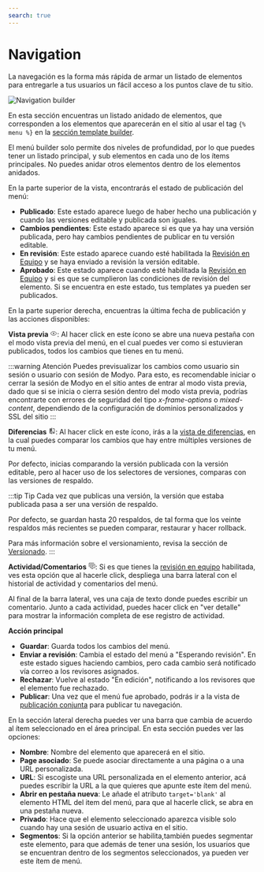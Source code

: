 ```yaml
---
search: true
---
```


# Navigation

La navegación es la forma más rápida de armar un listado de elementos para entregarle a tus usuarios un fácil acceso a los puntos clave de tu sitio. 

![Navigation builder](/assets/img/platform/navigation-builder.png)

En esta sección encuentras un listado anidado de elementos, que corresponden a los elementos que aparecerán en el sitio al usar el tag <span v-pre>`{% menu %}`</span> en la [sección template builder](/es/platform/channels/templates.html).

El menú builder solo permite dos niveles de profundidad, por lo que puedes tener un listado principal, y sub elementos en cada uno de los ítems principales. No puedes anidar otros elementos dentro de los elementos anidados. 

En la parte superior de la vista, encontrarás el estado de publicación del menú:

- **Publicado**: Este estado aparece luego de haber hecho una publicación y cuando las versiones editable y publicada son iguales.
- **Cambios pendientes**: Este estado aparece si es que ya hay una versión publicada, pero hay cambios pendientes de publicar en tu versión editable.
- **En revisión**: Este estado aparece cuando esté habilitada la [Revisión en Equipo](/es/platform/core/key-concepts.html) y se haya enviado a revisión la versión editable.
- **Aprobado**: Este estado aparece cuando esté habilitada la [Revisión en Equipo](/es/platform/core/key-concepts.html) y si es que se cumplieron las condiciones de revisión del elemento. Si se encuentra en este estado, tus templates ya pueden ser publicados.

En la parte superior derecha, encuentras la última fecha de publicación y las acciones disponibles:

**Vista previa** <svg xmlns="http://www.w3.org/2000/svg" xmlns:xlink="http://www.w3.org/1999/xlink" aria-hidden="true" focusable="false" width="1em" height="1em" style="-ms-transform: rotate(360deg); -webkit-transform: rotate(360deg); transform: rotate(360deg);" preserveAspectRatio="xMidYMid meet" viewBox="0 0 24 24"><path d="M12 9a3 3 0 0 1 3 3a3 3 0 0 1-3 3a3 3 0 0 1-3-3a3 3 0 0 1 3-3m0-4.5c5 0 9.27 3.11 11 7.5c-1.73 4.39-6 7.5-11 7.5S2.73 16.39 1 12c1.73-4.39 6-7.5 11-7.5M3.18 12a9.821 9.821 0 0 0 17.64 0a9.821 9.821 0 0 0-17.64 0z" fill="#626262"/><rect x="0" y="0" width="24" height="24" fill="rgba(0, 0, 0, 0)" /></svg>: Al hacer click en este ícono se abre una nueva pestaña con el modo vista previa del menú, en el cual puedes ver como si estuvieran publicados, todos los cambios que tienes en tu menú.

:::warning Atención
Puedes previsualizar los cambios como usuario sin sesión o usuario con sesión de Modyo. Para esto, es recomendable iniciar o cerrar la sesión de Modyo en el sitio antes de entrar al modo vista previa, dado que si se inicia o cierra sesión dentro del modo vista previa, podrías encontrarte con errores de seguridad del tipo _x-frame-options_ o _mixed-content_, dependiendo de la configuración de dominios personalizados y SSL del sitio
:::

**Diferencias** <svg xmlns="http://www.w3.org/2000/svg" xmlns:xlink="http://www.w3.org/1999/xlink" aria-hidden="true" focusable="false" width="1em" height="1em" style="-ms-transform: rotate(360deg); -webkit-transform: rotate(360deg); transform: rotate(360deg);" preserveAspectRatio="xMidYMid meet" viewBox="0 0 24 24"><path d="M19 3h-5v2h5v13l-5-6v9h5a2 2 0 0 0 2-2V5a2 2 0 0 0-2-2m-9 15H5l5-6m0-9H5c-1.11 0-2 .89-2 2v14a2 2 0 0 0 2 2h5v2h2V1h-2v2z" fill="#626262"/></svg>: Al hacer click en este ícono, irás a la [vista de diferencias](/es/platform/channels/sites.html#revision-y-publicacion-conjunta), en la cual puedes comparar los cambios que hay entre múltiples versiones de tu menú.

Por defecto, inicias comparando la versión publicada con la versión editable, pero al hacer uso de los selectores de versiones, comparas con las versiones de respaldo.

:::tip Tip
Cada vez que publicas una versión, la versión que estaba publicada pasa a ser una versión de respaldo. 

Por defecto, se guardan hasta 20 respaldos, de tal forma que los veinte respaldos más recientes se pueden comparar, restaurar y hacer rollback. 

Para más información sobre el versionamiento, revisa la sección de [Versionado](/es/platform/core/key-concepts.html#versionado).
:::

**Actividad/Comentarios** <svg xmlns="http://www.w3.org/2000/svg" xmlns:xlink="http://www.w3.org/1999/xlink" aria-hidden="true" focusable="false" width="1em" height="1em" style="-ms-transform: rotate(360deg); -webkit-transform: rotate(360deg); transform: rotate(360deg);" preserveAspectRatio="xMidYMid meet" viewBox="0 0 24 24"><path d="M12 23a1 1 0 0 1-1-1v-3H7a2 2 0 0 1-2-2V7a2 2 0 0 1 2-2h14a2 2 0 0 1 2 2v10a2 2 0 0 1-2 2h-4.1l-3.7 3.71c-.2.18-.44.29-.7.29H12m1-6v3.08L16.08 17H21V7H7v10h6M3 15H1V3a2 2 0 0 1 2-2h16v2H3v12m6-6h10v2H9V9m0 4h8v2H9v-2z" fill="#626262"/><rect x="0" y="0" width="24" height="24" fill="rgba(0, 0, 0, 0)" /></svg>: Si es que tienes la [revisión en equipo](/es/platform/core/key-concepts.html) habilitada, ves esta opción que al hacerle click, despliega una barra lateral con el historial de actividad y comentarios del menú. 

Al final de la barra lateral, ves una caja de texto donde puedes escribir un comentario. Junto a cada actividad, puedes hacer click en "ver detalle" para mostrar la información completa de ese registro de actividad.

**Acción principal**

- **Guardar**: Guarda todos los cambios del menú.
- **Enviar a revisión**: Cambia el estado del menú a "Esperando revisión". En este estado sigues haciendo cambios, pero cada cambio será notificado vía correo a los revisores asignados.
- **Rechazar**: Vuelve al estado "En edición", notificando a los revisores que el elemento fue rechazado.
- **Publicar**: Una vez que el menú fue aprobado, podrás ir a la vista de [publicación conjunta](/es/platform/channels/sites.html#revision-y-publicacion-conjunta) para publicar tu navegación.

En la sección lateral derecha puedes ver una barra que cambia de acuerdo al ítem seleccionado en el área principal. En esta sección puedes ver las opciones:

- **Nombre**: Nombre del elemento que aparecerá en el sitio.
- **Page asociado**: Se puede asociar directamente a una página o a una URL personalizada.
- **URL**: Si escogiste una URL personalizada en el elemento anterior, acá puedes escribir la URL a la que quieres que apunte este ítem del menú.
- **Abrir en pestaña nueva**: Le añade el atributo `target='blank'` al elemento HTML del item del menú, para que al hacerle click, se abra en una pestaña nueva.
- **Privado**: Hace que el elemento seleccionado aparezca visible solo cuando hay una sesión de usuario activa en el sitio.
- **Segmentos**: Si la opción anterior se habilita,también puedes segmentar este elemento, para que además de tener una sesión, los usuarios que se encuentran dentro de los segmentos seleccionados, ya pueden ver este ítem de menú.
